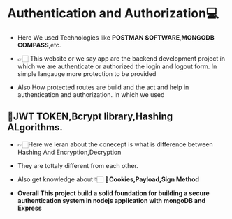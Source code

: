 # Authentication and Authorization💻
 - Here We used Technologies like **POSTMAN SOFTWARE**,**MONGODB COMPASS**,etc.

- 👉🏻 This website or we say app are the backend development project in which we are authenticate or authorized  the login and logout form. In simple langauge more protection to be provided
- Also How protected routes are build and the act and help in authentication and authorization.
In which we used 
## 🔗JWT TOKEN,Bcrypt library,Hashing ALgorithms.
- 👉🏻Here we leran about the conecept is what is difference between Hashing And Encryption,Decryption 

- They are tottaly different from each  other. 
   
- Also get knowledge about 👇🏻 **🔗Cookies,Payload,Sign Method** 

- **Overall This project build a solid foundation for building a secure authentication system in nodejs application with mongoDB and Express**

 

